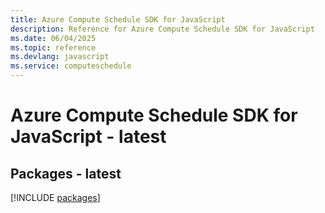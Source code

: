 ```yaml
---
title: Azure Compute Schedule SDK for JavaScript
description: Reference for Azure Compute Schedule SDK for JavaScript
ms.date: 06/04/2025
ms.topic: reference
ms.devlang: javascript
ms.service: computeschedule
---
```

# Azure Compute Schedule SDK for JavaScript - latest
## Packages - latest
[!INCLUDE [packages](compute-schedule-index.md)]
